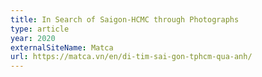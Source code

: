 ```yaml
---
title: In Search of Saigon-HCMC through Photographs
type: article
year: 2020
externalSiteName: Matca
url: https://matca.vn/en/di-tim-sai-gon-tphcm-qua-anh/
---
```

